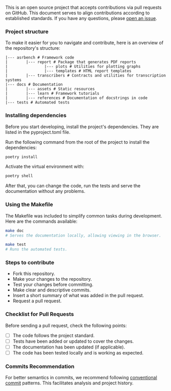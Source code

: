 This is an open source project that accepts contributions via pull requests on GitHub. This document serves to align 
contributions according to established standards. If you have any questions, please 
[open an issue](https://github.com/ASRBench/asrbench/issues/new).

### Project structure

To make it easier for you to navigate and contribute, here is an overview of the repository's structure:

    |--- asrbench # Framework code
    |        |--- report # Package that generates PDF reports
    |                |--- plots # Utilities for plotting graphs
    |                |--- templates # HTML report templates
    |        |--- transcribers # Contracts and utilities for transcription systems
    |--- docs # Documentation
    |        |--- assets # Static resources
    |        |--- learn # Framework tutorials
    |        |--- references # Documentation of docstrings in code
    |--- tests # Automated tests


### Installing dependencies

Before you start developing, install the project's dependencies. They are listed in the pyproject.toml file.

Run the following command from the root of the project to install the dependencies:
```sh
poetry install
```

Activate the virtual environment with:
```sh
poetry shell
```

After that, you can change the code, run the tests and serve the documentation without any problems.

### Using the Makefile

The Makefile was included to simplify common tasks during development. Here are the commands available:
```sh
make doc
# Serves the documentation locally, allowing viewing in the browser.
```

```sh
make test
# Runs the automated tests.
```
	
### Steps to contribute

- Fork this repository.
- Make your changes to the repository.
- Test your changes before committing.
- Make clear and descriptive commits.
- Insert a short summary of what was added in the pull request.
- Request a pull request.

### Checklist for Pull Requests

Before sending a pull request, check the following points:

- [ ] The code follows the project standard.
- [ ] Tests have been added or updated to cover the changes.
- [ ] The documentation has been updated (if applicable).
- [ ] The code has been tested locally and is working as expected.

### Commits Recommendation 

For better semantics in commits, we recommend following [conventional commit](https://www.conventionalcommits.org/en/v1.0.0/) 
patterns. This facilitates analysis and project history.